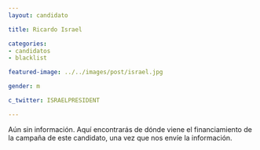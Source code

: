 ```yaml
---
layout: candidato

title: Ricardo Israel

categories: 
- candidatos
- blacklist

featured-image: ../../images/post/israel.jpg

gender: m

c_twitter: ISRAELPRESIDENT

---
```


Aún sin información. Aquí encontrarás de dónde viene el financiamiento de la campaña de este candidato, una vez que nos envíe la información.




